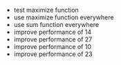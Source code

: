 * test maximize function
* use maximize function everywhere
* use sum function everywhere
* improve performance of 14
* improve performance of 27
* improve performance of 10
* improve performance of 23

